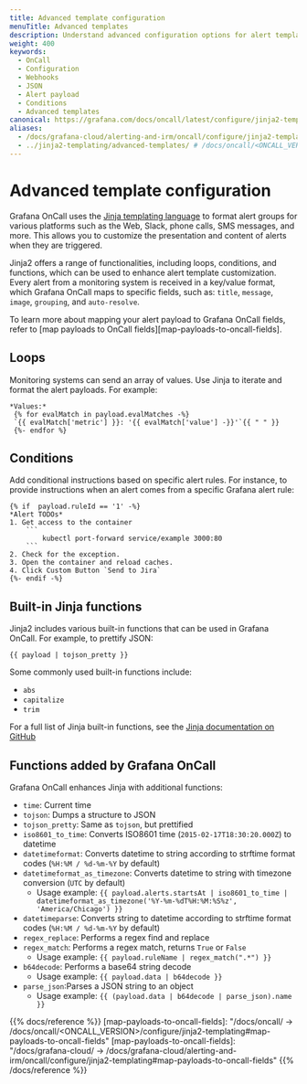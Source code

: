 ```yaml
---
title: Advanced template configuration
menuTitle: Advanced templates
description: Understand advanced configuration options for alert templates in OnCall.
weight: 400
keywords:
  - OnCall
  - Configuration
  - Webhooks
  - JSON
  - Alert payload
  - Conditions
  - Advanced templates
canonical: https://grafana.com/docs/oncall/latest/configure/jinja2-templating/advanced-templates/
aliases:
  - /docs/grafana-cloud/alerting-and-irm/oncall/configure/jinja2-templating/advanced-templates/
  - ../jinja2-templating/advanced-templates/ # /docs/oncall/<ONCALL_VERSION>/jinja2-templating/advanced-templates/
---
```


# Advanced template configuration

Grafana OnCall uses the [Jinja templating language](http://jinja.pocoo.org/docs/2.10/) to
format alert groups for various platforms such as the Web, Slack, phone calls, SMS messages, and more.
This allows you to customize the presentation and content of alerts when they are triggered.

Jinja2 offers a range of functionalities, including loops, conditions, and functions, which can be used to enhance alert template customization.
Every alert from a monitoring system is received in a key/value format, which Grafana OnCall maps to specific fields, such as:
`title`, `message`, `image`, `grouping`, and `auto-resolve`.

To learn more about mapping your alert payload to Grafana OnCall fields, refer to [map payloads to  OnCall fields][map-payloads-to-oncall-fields].

## Loops

Monitoring systems can send an array of values. Use Jinja to iterate and format the alert payloads. For example:

```.jinja2
*Values:*
 {% for evalMatch in payload.evalMatches -%}
 `{{ evalMatch['metric'] }}: '{{ evalMatch['value'] -}}'`{{ " " }}
 {%- endfor %}
```

## Conditions

Add conditional instructions based on specific alert rules. For instance, to provide instructions when an alert comes from a specific Grafana alert rule:

````jinja2
{% if  payload.ruleId == '1' -%}
*Alert TODOs*
1. Get access to the container
    ```
        kubectl port-forward service/example 3000:80
    ```
2. Check for the exception.
3. Open the container and reload caches.
4. Click Custom Button `Send to Jira`
{%- endif -%}
````

## Built-in Jinja functions

Jinja2 includes various built-in functions that can be used in Grafana OnCall. For example, to prettify JSON:

```.jinja2
{{ payload | tojson_pretty }}
```

Some commonly used built-in functions include:

- `abs`
- `capitalize`
- `trim`

For a full list of Jinja built-in functions, see the
[Jinja documentation on GitHub](https://github.com/pallets/jinja/blob/3915eb5c2a7e2e4d49ebdf0ecb167ea9c21c60b2/src/jinja2/filters.py#L1307)

## Functions added by Grafana OnCall

Grafana OnCall enhances Jinja with additional functions:

- `time`: Current time
- `tojson`: Dumps a structure to JSON
- `tojson_pretty`: Same as `tojson`, but prettified
- `iso8601_to_time`: Converts ISO8601 time (`2015-02-17T18:30:20.000Z`) to datetime
- `datetimeformat`: Converts datetime to string according to strftime format codes (`%H:%M / %d-%m-%Y` by default)
- `datetimeformat_as_timezone`: Converts datetime to string with timezone conversion (`UTC` by default)
  - Usage example: `{{ payload.alerts.startsAt | iso8601_to_time | datetimeformat_as_timezone('%Y-%m-%dT%H:%M:%S%z', 'America/Chicago') }}`
- `datetimeparse`: Converts string to datetime according to strftime format codes (`%H:%M / %d-%m-%Y` by default)
- `regex_replace`: Performs a regex find and replace
- `regex_match`: Performs a regex match, returns `True` or `False`
  - Usage example: `{{ payload.ruleName | regex_match(".*") }}`
- `b64decode`: Performs a base64 string decode
  - Usage example: `{{ payload.data | b64decode }}`
- `parse_json`:Parses a JSON string to an object
  - Usage example: `{{ (payload.data | b64decode | parse_json).name }}`

{{% docs/reference %}}
[map-payloads-to-oncall-fields]: "/docs/oncall/ -> /docs/oncall/<ONCALL_VERSION>/configure/jinja2-templating#map-payloads-to-oncall-fields"
[map-payloads-to-oncall-fields]: "/docs/grafana-cloud/ -> /docs/grafana-cloud/alerting-and-irm/oncall/configure/jinja2-templating#map-payloads-to-oncall-fields"
{{% /docs/reference %}}
